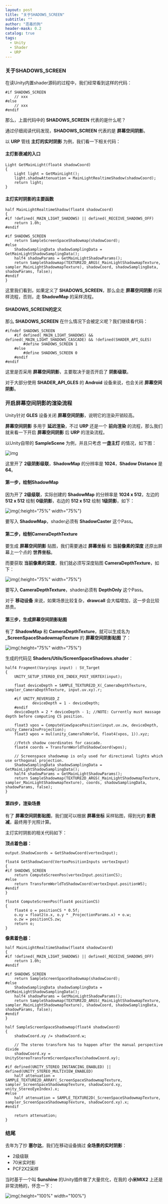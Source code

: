 ```yaml
---
layout: post
title: "关于SHADOWS_SCREEN"
subtitle: ""
author: "恶毒的狗"
header-mask: 0.2
catalog: true
tags:
  - Unity
  - Shader
  - URP
---
```


### 关于SHADOWS_SCREEN

在读Unity内置shader源码的过程中，我们经常看到这样的代码：

```
#if SHADOWS_SCREEN       
    // xxx
#else
    // xxx
#endif
```

那么，上面代码中的 **SHADOWS_SCREEN** 代表的是什么呢？ 

通过仔细阅读代码发现，**SHADOWS_SCREEN** 代表的是 **屏幕空间阴影**。

以 **URP** 管线 **主灯的实时阴影** 为例，我们看一下相关代码：

#### 主灯影衰减的入口

```
Light GetMainLight(float4 shadowCoord)
{
    Light light = GetMainLight();
    light.shadowAttenuation = MainLightRealtimeShadow(shadowCoord);
    return light;
}
```

#### 主灯实时阴影的主要函数

```
half MainLightRealtimeShadow(float4 shadowCoord)
{
#if !defined(_MAIN_LIGHT_SHADOWS) || defined(_RECEIVE_SHADOWS_OFF)
    return 1.0h;
#endif

#if SHADOWS_SCREEN
    return SampleScreenSpaceShadowmap(shadowCoord);
#else
    ShadowSamplingData shadowSamplingData = GetMainLightShadowSamplingData();
    half4 shadowParams = GetMainLightShadowParams();
    return SampleShadowmap(TEXTURE2D_ARGS(_MainLightShadowmapTexture, sampler_MainLightShadowmapTexture), shadowCoord, shadowSamplingData, shadowParams, false);
#endif
}
```

这里我们看到，如果定义了 **SHADOWS_SCREEN**，那么会走 **屏幕空间阴影** 的采样流程，否则，走 **ShadowMap** 的采样流程。

#### SHADOWS_SCREEN的定义

那么 **SHADOWS_SCREEN** 在什么情况下会被定义呢？我们继续看代码：

```
#ifndef SHADOWS_SCREEN
    #if defined(_MAIN_LIGHT_SHADOWS) && defined(_MAIN_LIGHT_SHADOWS_CASCADE) && !defined(SHADER_API_GLES)
        #define SHADOWS_SCREEN 1
    #else
        #define SHADOWS_SCREEN 0
    #endif
#endif
```

这里是否采用 **屏幕空间阴影**，主要取决于是否开启了 **阴影级联**。

对于大部分使用 **SHADER_API_GLES** 的 **Android** 设备来说，也会关闭 **屏幕空间阴影**。

### 开启屏幕空间阴影的渲染流程

Unity针对 **GLES** 设备关闭 **屏幕空间阴影**，说明它的渲染开销较高。

**屏幕空间阴影** 多用于 **延迟渲染**，不过 **URP** 还是一个 **前向渲染** 的流程，那么我们就来看一下开启 **屏幕空间阴影** 后 **URP** 的渲染流程。

以Unity自带的 **SampleScene** 为例，并且只考虑 **一盏主灯** 的情况，如下图：

![img](/img/urp-shadow/screenshot1.png)

这里开了 **2级阴影级联**，**ShadowMap** 的分辨率是 **1024**，**Shadow Distance** 是 **64**。

#### 第一步，绘制ShadowMap

因为开了 **2级级联**，实际创建的 **ShadowMap** 的分辨率是 **1024 x 512**，左边的 **512 x 512** 绘制 **0级阴影**，右边的 **512 x 512** 绘制 **1级阴影**，如下：

![img](/img/urp-shadow/screenshot2.png){:height="75%" width="75%"}

要写入 **ShadowMap**，shader必须有 **ShadowCaster** 这个Pass。

#### 第二步，绘制CameraDepthTexture

要生成 **屏幕空间阴影** 贴图，我们需要通过 **屏幕坐标** 和 **当前像素的深度** 还原出屏幕上一个点的 **世界坐标**。

而要获取 **当前像素的深度**，我们就必须写深度贴图 **CameraDepthTexture**，如下：

![img](/img/urp-shadow/screenshot3.png){:height="75%" width="75%"}

要写入 **CameraDepthTexture**，shader必须有 **DepthOnly** 这个Pass。

对于 **移动设备** 来说，如果场景比较复杂，**drawcall** 会大幅增加，这一步会比较昂贵。

#### 第三步，生成屏幕空间阴影贴图

有了 **ShadowMap** 和 **CameraDepthTexture**，就可以生成名为 **_ScreenSpaceShadowmapTexture** 的 **屏幕空间阴影贴图** 了：

![img](/img/urp-shadow/screenshot4.png){:height="75%" width="75%"}

生成的代码见 **Shaders/Utils/ScreenSpaceShadows.shader**：

```
half4 Fragment(Varyings input) : SV_Target
{
    UNITY_SETUP_STEREO_EYE_INDEX_POST_VERTEX(input);

    float deviceDepth = SAMPLE_TEXTURE2D_X(_CameraDepthTexture, sampler_CameraDepthTexture, input.uv.xy).r;

    #if UNITY_REVERSED_Z
            deviceDepth = 1 - deviceDepth;
    #endif
    deviceDepth = 2 * deviceDepth - 1; //NOTE: Currently must massage depth before computing CS position.

    float3 vpos = ComputeViewSpacePosition(input.uv.zw, deviceDepth, unity_CameraInvProjection);
    float3 wpos = mul(unity_CameraToWorld, float4(vpos, 1)).xyz;

    //Fetch shadow coordinates for cascade.
    float4 coords = TransformWorldToShadowCoord(wpos);

    // Screenspace shadowmap is only used for directional lights which use orthogonal projection.
    ShadowSamplingData shadowSamplingData = GetMainLightShadowSamplingData();
    half4 shadowParams = GetMainLightShadowParams();
    return SampleShadowmap(TEXTURE2D_ARGS(_MainLightShadowmapTexture, sampler_MainLightShadowmapTexture), coords, shadowSamplingData, shadowParams, false);
}
```

#### 第四步，渲染场景

有了 **屏幕空间阴影贴图**，我们就可以根据 **屏幕坐标** 采样贴图，得到光的 **影衰减**，最终用于光照计算。

主灯实时阴影的相关代码如下：

**顶点着色器：**

```
output.ShadowCoords = GetShadowCoord(vertexInput); 
```

```
float4 GetShadowCoord(VertexPositionInputs vertexInput)
{
#if SHADOWS_SCREEN
    return ComputeScreenPos(vertexInput.positionCS);
#else
    return TransformWorldToShadowCoord(vertexInput.positionWS);              
#endif
}
```

```
float4 ComputeScreenPos(float4 positionCS) 
{               
    float4 o = positionCS * 0.5f;
    o.xy = float2(o.x, o.y * _ProjectionParams.x) + o.w;
    o.zw = positionCS.zw;
    return o;
}
```

**像素着色器：**

```
half MainLightRealtimeShadow(float4 shadowCoord)
{
#if !defined(_MAIN_LIGHT_SHADOWS) || defined(_RECEIVE_SHADOWS_OFF)
    return 1.0h;
#endif

#if SHADOWS_SCREEN
    return SampleScreenSpaceShadowmap(shadowCoord);
#else
    ShadowSamplingData shadowSamplingData = GetMainLightShadowSamplingData();
    half4 shadowParams = GetMainLightShadowParams();
    return SampleShadowmap(TEXTURE2D_ARGS(_MainLightShadowmapTexture, sampler_MainLightShadowmapTexture), shadowCoord, shadowSamplingData, shadowParams, false);
#endif
}
```

```
half SampleScreenSpaceShadowmap(float4 shadowCoord)
{
    shadowCoord.xy /= shadowCoord.w;

    // The stereo transform has to happen after the manual perspective divide 
    shadowCoord.xy = UnityStereoTransformScreenSpaceTex(shadowCoord.xy);

#if defined(UNITY_STEREO_INSTANCING_ENABLED) || defined(UNITY_STEREO_MULTIVIEW_ENABLED)
    half attenuation = SAMPLE_TEXTURE2D_ARRAY(_ScreenSpaceShadowmapTexture, sampler_ScreenSpaceShadowmapTexture, shadowCoord.xy, unity_StereoEyeIndex).x;
#else
    half attenuation = SAMPLE_TEXTURE2D(_ScreenSpaceShadowmapTexture, sampler_ScreenSpaceShadowmapTexture, shadowCoord.xy).x;
#endif

    return attenuation;
}
```

### 结尾

去年为了抄 **塞尔达**，我们在移动设备搞过 **全场景的实时阴影**： 

+ 2级级联
+ 70米实时影
+ PCF2X2采样

当时基于一个叫 **Sunshine** 的Unity插件做了大量优化，在我的 **小米MIX2** 上还是非常流畅的，怀念一下：

![img](/img/urp-shadow/screenshot5.jpg){:height="100%" width="100%"}






















